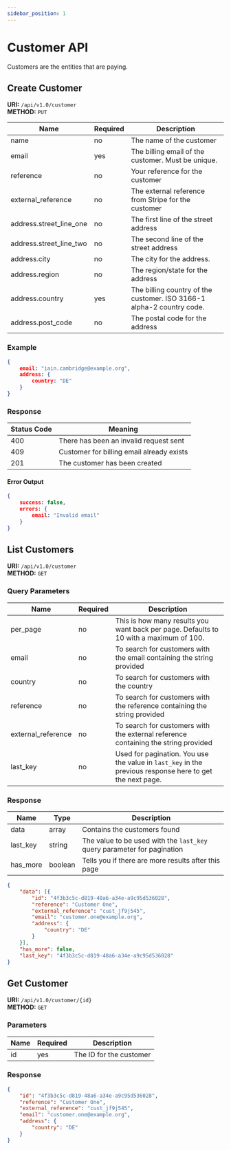 ```yaml
---
sidebar_position: 1
---
```

# Customer API

Customers are the entities that are paying. 

## Create Customer

**URI:** `/api/v1.0/customer`<br />
**METHOD:** `PUT`

| Name | Required | Description | 
| --- | --- | --- |
| name | no | The name of the customer |
| email | yes | The billing email of the customer. Must be unique. |
| reference | no | Your reference for the customer |
| external_reference | no | The external reference from Stripe for the customer |
| address.street_line_one | no | The first line of the street address |
| address.street_line_two | no | The second line of the street address |
| address.city | no | The city for the address. |
| address.region | no | The region/state for the address |
| address.country | yes | The billing country of the customer. ISO 3166-1 alpha-2 country code. |
| address.post_code | no | The postal code for the address |

### Example

```json
{
    email: "iain.cambridge@example.org",
	address: {
    	country: "DE"
	}
}
```

### Response

| Status Code | Meaning |
| --- | --- |
| 400 | There has been an invalid request sent |
| 409 | Customer for billing email already exists |
| 201 | The customer has been created |

#### Error Output

```json
{
    success: false,
    errors: {
        email: "Invalid email"
    }
}
```

## List Customers

**URI:** `/api/v1.0/customer`<br />
**METHOD:** `GET`

### Query Parameters

| Name | Required | Description |
| --- | --- | --- |
| per_page | no | This is how many results you want back per page. Defaults to 10 with a maximum of 100.
| email | no | To search for customers with the email containing the string provided| 
| country | no | To search for customers with the country |
| reference | no |  To search for customers with the reference containing the string provided| 
| external_reference | no |  To search for customers with the external reference containing the string provided |
| last_key | no | Used for pagination. You use the value in `last_key` in the previous response here to get the next page. | 

### Response

| Name | Type | Description |
| --- | --- | --- |
| data | array | Contains the customers found |
| last_key | string | The value to be used with the `last_key` query parameter for pagination |
| has_more | boolean | Tells you if there are more results after this page |

```json
{
	"data": [{
		"id": "4f3b3c5c-d819-48a6-a34e-a9c95d536028",
		"reference": "Customer One",
		"external_reference": "cust_jf9j545",
		"email": "customer.one@example.org",
		"address": {
			"country": "DE"
		}
	}],
	"has_more": false,
	"last_key": "4f3b3c5c-d819-48a6-a34e-a9c95d536028"
}
```

## Get Customer

**URI:** `/api/v1.0/customer/{id}`<br />
**METHOD:** `GET`

### Parameters

| Name | Required | Description |
| --- | --- | --- |
| id | yes | The ID for the customer |

### Response

```json
{
	"id": "4f3b3c5c-d819-48a6-a34e-a9c95d536028",
	"reference": "Customer One",
	"external_reference": "cust_jf9j545",
	"email": "customer.one@example.org",
	"address": {
		"country": "DE"
	}
}
```